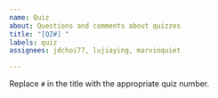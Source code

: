 ```yaml
---
name: Quiz
about: Questions and comments about quizzes
title: "[QZ#] "
labels: quiz
assignees: jdchoi77, lujiaying, marvinquiet

---
```


Replace `#` in the title with the appropriate quiz number.
